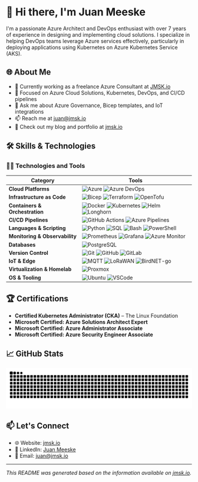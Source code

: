 # 👋 Hi there, I'm Juan Meeske

I'm a passionate Azure Architect and DevOps enthusiast with over 7 years of experience in designing and implementing cloud solutions. I specialize in helping DevOps teams leverage Azure services effectively, particularly in deploying applications using Kubernetes on Azure Kubernetes Service (AKS).

## 🌐 About Me

- 🔭 Currently working as a freelance Azure Consultant at [JMSK.io](https://jmsk.io)
- 🌱 Focused on Azure Cloud Solutions, Kubernetes, DevOps, and CI/CD pipelines
- 💬 Ask me about Azure Governance, Bicep templates, and IoT integrations
- 📫 Reach me at [juan@jmsk.io](mailto:juan@jmsk.io)
- 📝 Check out my blog and portfolio at [jmsk.io](https://jmsk.io)

## 🛠️ Skills & Technologies

### 👨‍💻 Technologies and Tools

| Category                | Tools |
|-------------------------|-------|
| **Cloud Platforms**     | ![Azure](https://img.shields.io/badge/Azure-0078D4?style=for-the-badge&logo=microsoft-azure&logoColor=white) ![Azure DevOps](https://img.shields.io/badge/Azure_DevOps-0078D7?style=for-the-badge&logo=azure-devops&logoColor=white) |
| **Infrastructure as Code** | ![Bicep](https://img.shields.io/badge/Bicep-519DD9?style=for-the-badge&logo=microsoft&logoColor=white) ![Terraform](https://img.shields.io/badge/Terraform-623CE4?style=for-the-badge&logo=terraform&logoColor=white) ![OpenTofu](https://img.shields.io/badge/OpenTofu-569A31?style=for-the-badge&logo=open-source-initiative&logoColor=white) |
| **Containers & Orchestration** | ![Docker](https://img.shields.io/badge/Docker-2496ED?style=for-the-badge&logo=docker&logoColor=white) ![Kubernetes](https://img.shields.io/badge/Kubernetes-326CE5?style=for-the-badge&logo=kubernetes&logoColor=white) ![Helm](https://img.shields.io/badge/Helm-0F1689?style=for-the-badge&logo=helm&logoColor=white) ![Longhorn](https://img.shields.io/badge/Longhorn-EF5B25?style=for-the-badge&logo=longhorn&logoColor=white) |
| **CI/CD Pipelines**     | ![GitHub Actions](https://img.shields.io/badge/GitHub_Actions-2088FF?style=for-the-badge&logo=github-actions&logoColor=white) ![Azure Pipelines](https://img.shields.io/badge/Azure_Pipelines-0078D7?style=for-the-badge&logo=azuredevops&logoColor=white) |
| **Languages & Scripting** | ![Python](https://img.shields.io/badge/Python-3776AB?style=for-the-badge&logo=python&logoColor=white) ![SQL](https://img.shields.io/badge/SQL-4479A1?style=for-the-badge&logo=datagrip&logoColor=white) ![Bash](https://img.shields.io/badge/Bash-4EAA25?style=for-the-badge&logo=gnu-bash&logoColor=white) ![PowerShell](https://img.shields.io/badge/PowerShell-5391FE?style=for-the-badge&logo=powershell&logoColor=white) |
| **Monitoring & Observability** | ![Prometheus](https://img.shields.io/badge/Prometheus-E6522C?style=for-the-badge&logo=prometheus&logoColor=white) ![Grafana](https://img.shields.io/badge/Grafana-F46800?style=for-the-badge&logo=grafana&logoColor=white) ![Azure Monitor](https://img.shields.io/badge/Azure_Monitor-0078D4?style=for-the-badge&logo=microsoft&logoColor=white) |
| **Databases**           | ![PostgreSQL](https://img.shields.io/badge/PostgreSQL-4169E1?style=for-the-badge&logo=postgresql&logoColor=white) |
| **Version Control**     | ![Git](https://img.shields.io/badge/Git-F05032?style=for-the-badge&logo=git&logoColor=white) ![GitHub](https://img.shields.io/badge/GitHub-181717?style=for-the-badge&logo=github&logoColor=white) ![GitLab](https://img.shields.io/badge/GitLab-FC6D26?style=for-the-badge&logo=gitlab&logoColor=white) |
| **IoT & Edge**          | ![MQTT](https://img.shields.io/badge/MQTT-660066?style=for-the-badge&logo=raspberrypi&logoColor=white) ![LoRaWAN](https://img.shields.io/badge/LoRaWAN-00AEEF?style=for-the-badge&logo=thethingsnetwork&logoColor=white) ![BirdNET-go](https://img.shields.io/badge/BirdNET--go-0066CC?style=for-the-badge&logo=raspberrypi&logoColor=white) |
| **Virtualization & Homelab** | ![Proxmox](https://img.shields.io/badge/Proxmox-000000?style=for-the-badge&logo=proxmox&logoColor=white) |
| **OS & Tooling**        | ![Ubuntu](https://img.shields.io/badge/Ubuntu-E95420?style=for-the-badge&logo=ubuntu&logoColor=white) ![VSCode](https://img.shields.io/badge/VS_Code-007ACC?style=for-the-badge&logo=visual-studio-code&logoColor=white) |


## 🏆 Certifications

- **Certified Kubernetes Administrator (CKA)** – The Linux Foundation
- **Microsoft Certified: Azure Solutions Architect Expert**
- **Microsoft Certified: Azure Administrator Associate**
- **Microsoft Certified: Azure Security Engineer Associate**

## 📈 GitHub Stats

![Contribution Snake Dark](dist/github-snake-dark.svg)

## 📫 Let's Connect

- 🌐 Website: [jmsk.io](https://jmsk.io)
- 💼 LinkedIn: [Juan Meeske](https://nl.linkedin.com/in/juanmeeske)
- 📧 Email: [juan@jmsk.io](mailto:juan@jmsk.io)

---

*This README was generated based on the information available on [jmsk.io](https://jmsk.io).*
